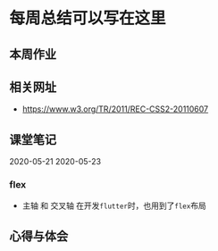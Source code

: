 # 每周总结可以写在这里

## 本周作业

## 相关网址
- https://www.w3.org/TR/2011/REC-CSS2-20110607
## 课堂笔记
2020-05-21
2020-05-23
### flex
- 主轴 和 交叉轴
在开发`flutter`时，也用到了`flex`布局

## 心得与体会